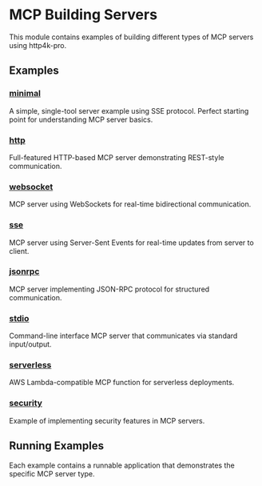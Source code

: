 # MCP Building Servers

This module contains examples of building different types of MCP servers using http4k-pro.

## Examples

### [minimal](./src/main/kotlin/building_servers/minimal)
A simple, single-tool server example using SSE protocol. Perfect starting point for understanding MCP server basics.

### [http](./src/main/kotlin/building_servers/http)
Full-featured HTTP-based MCP server demonstrating REST-style communication.

### [websocket](./src/main/kotlin/building_servers/websocket)
MCP server using WebSockets for real-time bidirectional communication.

### [sse](./src/main/kotlin/building_servers/sse)
MCP server using Server-Sent Events for real-time updates from server to client.

### [jsonrpc](./src/main/kotlin/building_servers/jsonrpc)
MCP server implementing JSON-RPC protocol for structured communication.

### [stdio](./src/main/kotlin/building_servers/stdio)
Command-line interface MCP server that communicates via standard input/output.

### [serverless](./src/main/kotlin/building_servers/serverless)
AWS Lambda-compatible MCP function for serverless deployments.

### [security](./src/main/kotlin/building_servers/security)
Example of implementing security features in MCP servers.

## Running Examples

Each example contains a runnable application that demonstrates the specific MCP server type.

